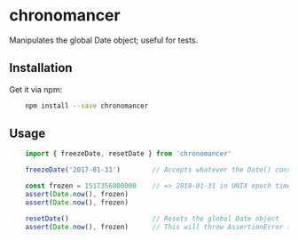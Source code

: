 # chronomancer

Manipulates the global Date object; useful for tests.

## Installation

Get it via npm:
```sh
    npm install --save chronomancer
```

## Usage

```js
    import { freezeDate, resetDate } from 'chronomancer'

    freezeDate('2017-01-31')        // Accepts whatever the Date() constructor can parse

    const frozen = 1517356800000    // => 2018-01-31 in UNIX epoch time
    assert(Date.now(), frozen)
    assert(Date.now(), frozen)

    resetDate()                     // Resets the global Date object
    assert(Date.now(), frozen)      // This will throw AssertionError (unless you've figured out time travel)
```
